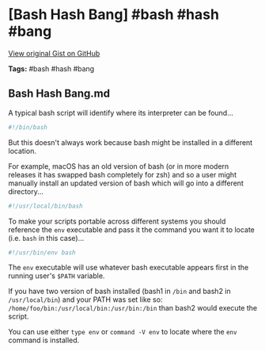 # [Bash Hash Bang] #bash #hash #bang

[View original Gist on GitHub](https://gist.github.com/Integralist/66a3723e5a69fe355f2cade31a1070e8)

**Tags:** #bash #hash #bang

## Bash Hash Bang.md

A typical bash script will identify where its interpreter can be found...

```bash
#!/bin/bash
```

But this doesn't always work because bash might be installed in a different location.

For example, macOS has an old version of bash (or in more modern releases it has swapped bash completely for zsh) and so a user might manually install an updated version of bash which will go into a different directory...

```bash
#!/usr/local/bin/bash
```

To make your scripts portable across different systems you should reference the `env` executable and pass it the command you want it to locate (i.e. `bash` in this case)...

```bash
#!/usr/bin/env bash
```

The `env` executable will use whatever bash executable appears first in the running user's `$PATH` variable. 

If you have two version of bash installed (bash1 in `/bin` and bash2 in `/usr/local/bin`) and your PATH was set like so: `/home/foo/bin:/usr/local/bin:/usr/bin:/bin` than bash2 would execute the script.

You can use either `type env` or `command -V env` to locate where the `env` command is installed.

